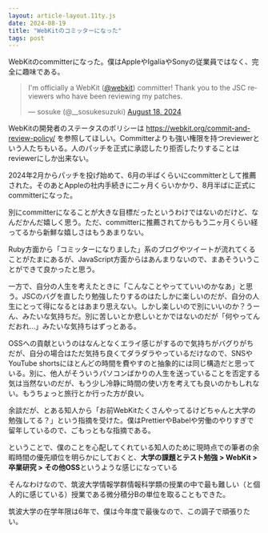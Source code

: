 ```yaml
---
layout: article-layout.11ty.js
date: 2024-08-19
title: "WebKitのコミッターになった"
tags: post
---
```


WebKitのcommitterになった。僕はAppleやIgaliaやSonyの従業員ではなく、完全に趣味である。

<blockquote class="twitter-tweet"><p lang="en" dir="ltr">I&#39;m officially a WebKit (<a href="https://twitter.com/webkit?ref_src=twsrc%5Etfw">@webkit</a>) committer! Thank you to the JSC reviewers who have been reviewing my patches.</p>&mdash; sosuke (@__sosukesuzuki) <a href="https://twitter.com/__sosukesuzuki/status/1825320405386903846?ref_src=twsrc%5Etfw">August 18, 2024</a></blockquote> <script async src="https://platform.twitter.com/widgets.js" charset="utf-8"></script>

WebKitの開発者のステータスのポリシーは https://webkit.org/commit-and-review-policy/ を参照してほしい。Committerよりも強い権限を持つreviewerという人たちもいる。人のパッチを正式に承認したり拒否したりすることはreviewerにしか出来ない。

2024年2月からパッチを投げ始めて、6月の半ばくらいにcommitterとして推薦された。そのあとAppleの社内手続きに二ヶ月くらいかかり、8月半ばに正式にcommitterになった。

別にcommitterになることが大きな目標だったというわけではないのだけど、なんだかんだ嬉しく思う。ただ、committerに推薦されてからもう二ヶ月くらい経ってるから新鮮な嬉しさはもうあまりない。

Ruby方面から「コミッターになりました」系のブログやツイートが流れてくることがたまにあるが、JavaScript方面からはあんまりないので、まあそういうことができて良かったと思う。

一方で、自分の人生を考えたときに「こんなことやってていいのかなあ」と思う。JSCのバグを直したり勉強したりするのはたしかに楽しいのだが、自分の人生にとって得になるとはあまり思えない。しかし楽しいので別にいいのか？うーん、みたいな気持ちだ。別に苦しいとか悲しいとかではないのだが「何やってんだおれ…」みたいな気持ちはずっとある。

OSSへの貢献というのはなんとなくエライ感じがするので気持ちがバグりがちだが、自分の場合はただ気持ち良くてダラダラやっているだけなので、SNSやYouTube shortsにほとんどの時間を費やすのと抽象的には同じ構造だと思っている。別に、他人がそういうパソコンばかりの人生を送っていることを否定する気は当然ないのだが、もう少し冷静に時間の使い方を考えても良いのかもしれない。もうちょっと旅行とか行った方が良い。

余談だが、とある知人から「お前WebKitたくさんやってるけどちゃんと大学の勉強してる？」という指摘を受けた。僕はPrettierやBabelや労働のやりすぎで留年しているので、ごもっともな指摘である。

ということで、僕のことを心配してくれている知人のために現時点での筆者の余暇時間の優先順位を明らかにしておくと、**大学の課題とテスト勉強 > WebKit  > 卒業研究 > その他OSS**というような感じになっている

そんなわけなので、筑波大学情報学群情報科学類の授業の中で最も難しい（と個人的に感じている）授業である微分積分Bの単位を取ることもできた。

筑波大学の在学年限は6年で、僕は今年度で最後なので、この調子で頑張りたい。
